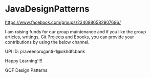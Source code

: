# JavaDesignPatterns

https://www.facebook.com/groups/2340886582907696/

I am raising funds for our group maintenance and if you like the group articles, writings, Git Projects and Ebooks, you can provide your contributions by using the below channel.

UPI ID:
praveenoruganti-1@okhdfcbank

Happy Learning!!!!

GOF Design Patterns

